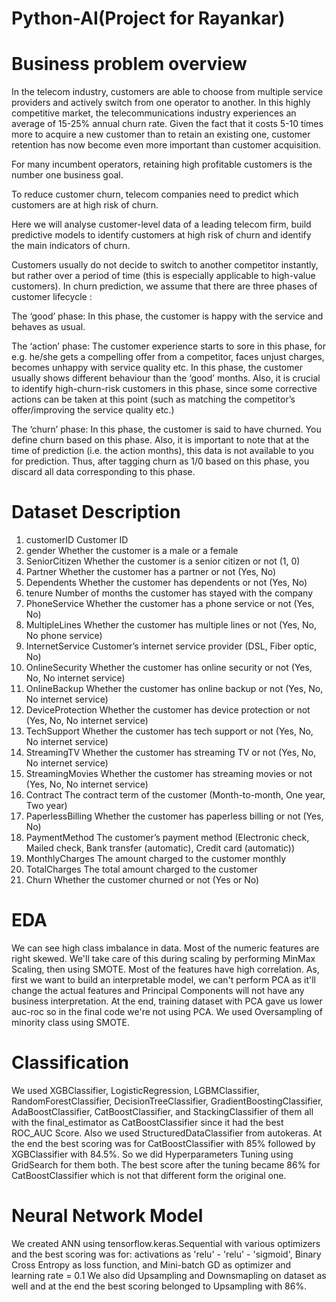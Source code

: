 # Python-AI(Project for Rayankar)


# Business problem overview
In the telecom industry, customers are able to choose from multiple service providers and actively switch from one operator to another. In this highly competitive market, the telecommunications industry experiences an average of 15-25% annual churn rate. Given the fact that it costs 5-10 times more to acquire a new customer than to retain an existing one, customer retention has now become even more important than customer acquisition.

For many incumbent operators, retaining high profitable customers is the number one business goal.

To reduce customer churn, telecom companies need to predict which customers are at high risk of churn.

Here we will analyse customer-level data of a leading telecom firm, build predictive models to identify customers at high risk of churn and identify the main indicators of churn.

Customers usually do not decide to switch to another competitor instantly, but rather over a period of time (this is especially applicable to high-value customers). In churn prediction, we assume that there are three phases of customer lifecycle :

The ‘good’ phase: In this phase, the customer is happy with the service and behaves as usual.

The ‘action’ phase: The customer experience starts to sore in this phase, for e.g. he/she gets a compelling offer from a competitor, faces unjust charges, becomes unhappy with service quality etc. In this phase, the customer usually shows different behaviour than the ‘good’ months. Also, it is crucial to identify high-churn-risk customers in this phase, since some corrective actions can be taken at this point (such as matching the competitor’s offer/improving the service quality etc.)

The ‘churn’ phase: In this phase, the customer is said to have churned. You define churn based on this phase. Also, it is important to note that at the time of prediction (i.e. the action months), this data is not available to you for prediction. Thus, after tagging churn as 1/0 based on this phase, you discard all data corresponding to this phase.

# Dataset Description
1. customerID Customer ID
2. gender Whether the customer is a male or a female
3. SeniorCitizen Whether the customer is a senior citizen or not (1, 0)
4. Partner Whether the customer has a partner or not (Yes, No)
5. Dependents Whether the customer has dependents or not (Yes, No)
6. tenure Number of months the customer has stayed with the company
7. PhoneService Whether the customer has a phone service or not (Yes, No)
8. MultipleLines Whether the customer has multiple lines or not (Yes, No, No phone service)
9. InternetService Customer’s internet service provider (DSL, Fiber optic, No)
10. OnlineSecurity Whether the customer has online security or not (Yes, No, No internet service)
11. OnlineBackup Whether the customer has online backup or not (Yes, No, No internet service)
12. DeviceProtection Whether the customer has device protection or not (Yes, No, No internet service)
13. TechSupport Whether the customer has tech support or not (Yes, No, No internet service)
14. StreamingTV Whether the customer has streaming TV or not (Yes, No, No internet service)
15. StreamingMovies Whether the customer has streaming movies or not (Yes, No, No internet service)
16. Contract The contract term of the customer (Month-to-month, One year, Two year)
17. PaperlessBilling Whether the customer has paperless billing or not (Yes, No)
18. PaymentMethod The customer’s payment method (Electronic check, Mailed check, Bank transfer (automatic), Credit card (automatic))
19. MonthlyCharges The amount charged to the customer monthly
20. TotalCharges The total amount charged to the customer
21. Churn Whether the customer churned or not (Yes or No)

# EDA

We can see high class imbalance in data.
Most of the numeric features are right skewed. We'll take care of this during scaling by performing MinMax Scaling, then using SMOTE.
Most of the features have high correlation. As, first we want to build an interpretable model, we can't perform PCA as it'll change the actual features and Principal Components will not have any business interpretation. At the end, training dataset with PCA gave us lower auc-roc so in the final code we're not using PCA. We used Oversampling of minority class using SMOTE.

# Classification

We used XGBClassifier, LogisticRegression, LGBMClassifier, RandomForestClassifier, DecisionTreeClassifier, GradientBoostingClassifier, AdaBoostClassifier, CatBoostClassifier, and StackingClassifier of them all with the final_estimator as CatBoostClassifier since it had the best ROC_AUC Score. Also we used StructuredDataClassifier from autokeras. At the end the best scoring was for CatBoostClassifier with 85% followed by XGBClassifier with 84.5%. So we did Hyperparameters Tuning using GridSearch for them both. The best score after the tuning became 86% for CatBoostClassifier which is not that different form the original one.

# Neural Network Model

We created ANN using tensorflow.keras.Sequential with various optimizers and the best scoring was for: activations as 'relu' - 'relu' - 'sigmoid', Binary Cross Entropy as loss function, and Mini-batch GD as optimizer and learning rate = 0.1
We also did Upsampling and Downsmapling on dataset as well and at the end the best scoring belonged to Upsampling with 86%.

